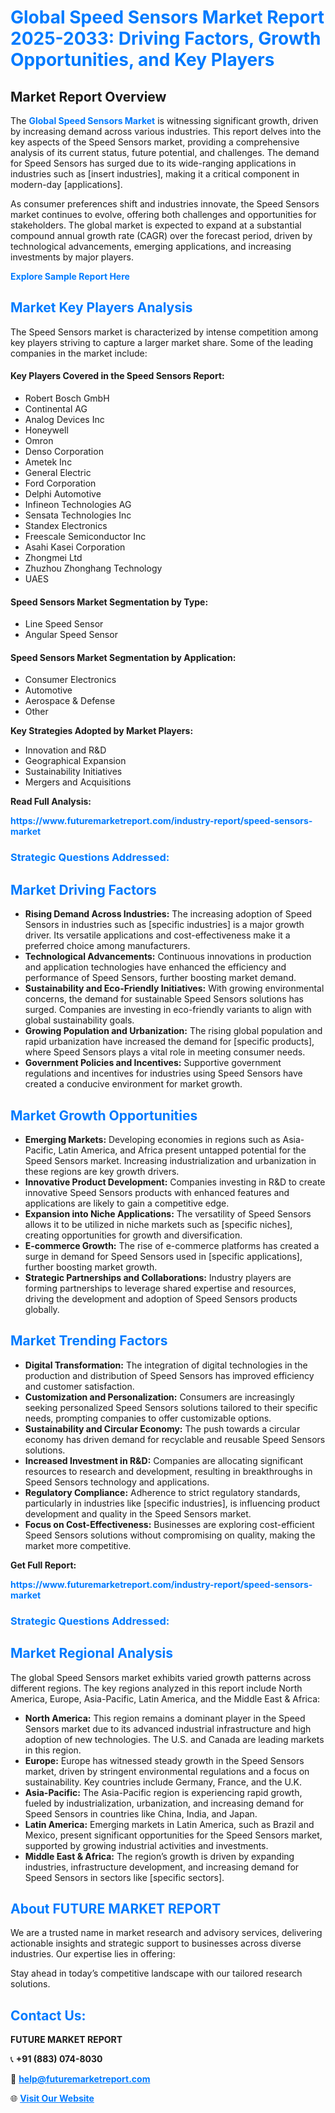 <h1 style="color: #007BFF;">Global Speed Sensors Market Report 2025-2033: Driving Factors, Growth Opportunities, and Key Players</h1>

<section id="overview">
<h2>Market Report Overview</h2>
<p>The <a href="https://www.futuremarketreport.com/industry-report/speed-sensors-market" style="color: #007BFF; text-decoration: none;"><strong>Global Speed Sensors Market</strong></a> is witnessing significant growth, driven by increasing demand across various industries. This report delves into the key aspects of the Speed Sensors market, providing a comprehensive analysis of its current status, future potential, and challenges. The demand for Speed Sensors has surged due to its wide-ranging applications in industries such as [insert industries], making it a critical component in modern-day [applications].</p>
<p>As consumer preferences shift and industries innovate, the Speed Sensors market continues to evolve, offering both challenges and opportunities for stakeholders. The global market is expected to expand at a substantial compound annual growth rate (CAGR) over the forecast period, driven by technological advancements, emerging applications, and increasing investments by major players.</p>
</section>

<section id="overview">
<p><a href="https://www.futuremarketreport.com/request-sample/reportId=86583" style="color: #007BFF; text-decoration: none;"><strong>Explore Sample Report Here</strong></a></p>
</section>

<section id="key-players">
<h2 style="color: #007BFF;">Market Key Players Analysis</h2>
<p>The Speed Sensors market is characterized by intense competition among key players striving to capture a larger market share. Some of the leading companies in the market include:</p>
<h4>Key Players Covered in the Speed Sensors Report:</h4>
<ul><li>Robert Bosch GmbH</li><li>Continental AG</li><li>Analog Devices Inc</li><li>Honeywell</li><li>Omron</li><li>Denso Corporation</li><li>Ametek Inc</li><li>General Electric</li><li>Ford Corporation</li><li>Delphi Automotive</li><li>Infineon Technologies AG</li><li>Sensata Technologies Inc</li><li>Standex Electronics</li><li>Freescale Semiconductor Inc</li><li>Asahi Kasei Corporation</li><li>Zhongmei Ltd</li><li>Zhuzhou Zhonghang Technology</li><li>UAES</li></ul>
<h4>Speed Sensors Market Segmentation by Type:</h4>
<ul><li>Line Speed Sensor</li><li>Angular Speed Sensor</li></ul>

<h4>Speed Sensors Market Segmentation by Application:</h4>
<ul><li>Consumer Electronics</li><li>Automotive</li><li>Aerospace &amp; Defense</li><li>Other</li></ul>
<p><strong>Key Strategies Adopted by Market Players:</strong></p>
<ul>
<li>Innovation and R&D</li>
<li>Geographical Expansion</li>
<li>Sustainability Initiatives</li>
<li>Mergers and Acquisitions</li>
</ul>
</section>

<section>
<p><strong>Read Full Analysis: </strong></p><a href="https://www.futuremarketreport.com/industry-report/speed-sensors-market" style="color: #007BFF; text-decoration: none;"><strong>https://www.futuremarketreport.com/industry-report/speed-sensors-market</strong></a>
<h3 style="color: #007BFF;">Strategic Questions Addressed:</h3>
</section>

<section id="driving-factors">
<h2 style="color: #007BFF;">Market Driving Factors</h2>
<ul>
<li><strong>Rising Demand Across Industries:</strong> The increasing adoption of Speed Sensors in industries such as [specific industries] is a major growth driver. Its versatile applications and cost-effectiveness make it a preferred choice among manufacturers.</li>
<li><strong>Technological Advancements:</strong> Continuous innovations in production and application technologies have enhanced the efficiency and performance of Speed Sensors, further boosting market demand.</li>
<li><strong>Sustainability and Eco-Friendly Initiatives:</strong> With growing environmental concerns, the demand for sustainable Speed Sensors solutions has surged. Companies are investing in eco-friendly variants to align with global sustainability goals.</li>
<li><strong>Growing Population and Urbanization:</strong> The rising global population and rapid urbanization have increased the demand for [specific products], where Speed Sensors plays a vital role in meeting consumer needs.</li>
<li><strong>Government Policies and Incentives:</strong> Supportive government regulations and incentives for industries using Speed Sensors have created a conducive environment for market growth.</li>
</ul>
</section>

<section id="growth-opportunities">
<h2 style="color: #007BFF;">Market Growth Opportunities</h2>
<ul>
<li><strong>Emerging Markets:</strong> Developing economies in regions such as Asia-Pacific, Latin America, and Africa present untapped potential for the Speed Sensors market. Increasing industrialization and urbanization in these regions are key growth drivers.</li>
<li><strong>Innovative Product Development:</strong> Companies investing in R&D to create innovative Speed Sensors products with enhanced features and applications are likely to gain a competitive edge.</li>
<li><strong>Expansion into Niche Applications:</strong> The versatility of Speed Sensors allows it to be utilized in niche markets such as [specific niches], creating opportunities for growth and diversification.</li>
<li><strong>E-commerce Growth:</strong> The rise of e-commerce platforms has created a surge in demand for Speed Sensors used in [specific applications], further boosting market growth.</li>
<li><strong>Strategic Partnerships and Collaborations:</strong> Industry players are forming partnerships to leverage shared expertise and resources, driving the development and adoption of Speed Sensors products globally.</li>
</ul>
</section>

<section id="trending-factors">
<h2 style="color: #007BFF;">Market Trending Factors</h2>
<ul>
<li><strong>Digital Transformation:</strong> The integration of digital technologies in the production and distribution of Speed Sensors has improved efficiency and customer satisfaction.</li>
<li><strong>Customization and Personalization:</strong> Consumers are increasingly seeking personalized Speed Sensors solutions tailored to their specific needs, prompting companies to offer customizable options.</li>
<li><strong>Sustainability and Circular Economy:</strong> The push towards a circular economy has driven demand for recyclable and reusable Speed Sensors solutions.</li>
<li><strong>Increased Investment in R&D:</strong> Companies are allocating significant resources to research and development, resulting in breakthroughs in Speed Sensors technology and applications.</li>
<li><strong>Regulatory Compliance:</strong> Adherence to strict regulatory standards, particularly in industries like [specific industries], is influencing product development and quality in the Speed Sensors market.</li>
<li><strong>Focus on Cost-Effectiveness:</strong> Businesses are exploring cost-efficient Speed Sensors solutions without compromising on quality, making the market more competitive.</li>
</ul>
</section>

<section>
<p><strong>Get Full Report: </strong></p><a href="https://www.futuremarketreport.com/industry-report/speed-sensors-market" style="color: #007BFF; text-decoration: none;"><strong>https://www.futuremarketreport.com/industry-report/speed-sensors-market</strong></a>
<h3 style="color: #007BFF;">Strategic Questions Addressed:</h3>
</section>


<section id="regional-analysis">
<h2 style="color: #007BFF;">Market Regional Analysis</h2>
<p>The global Speed Sensors market exhibits varied growth patterns across different regions. The key regions analyzed in this report include North America, Europe, Asia-Pacific, Latin America, and the Middle East & Africa:</p>
<ul>
<li><strong>North America:</strong> This region remains a dominant player in the Speed Sensors market due to its advanced industrial infrastructure and high adoption of new technologies. The U.S. and Canada are leading markets in this region.</li>
<li><strong>Europe:</strong> Europe has witnessed steady growth in the Speed Sensors market, driven by stringent environmental regulations and a focus on sustainability. Key countries include Germany, France, and the U.K.</li>
<li><strong>Asia-Pacific:</strong> The Asia-Pacific region is experiencing rapid growth, fueled by industrialization, urbanization, and increasing demand for Speed Sensors in countries like China, India, and Japan.</li>
<li><strong>Latin America:</strong> Emerging markets in Latin America, such as Brazil and Mexico, present significant opportunities for the Speed Sensors market, supported by growing industrial activities and investments.</li>
<li><strong>Middle East & Africa:</strong> The region’s growth is driven by expanding industries, infrastructure development, and increasing demand for Speed Sensors in sectors like [specific sectors].</li>
</ul>
</section>

<footer>
<h2 style="color: #007BFF;">About FUTURE MARKET REPORT</h2>
<p>We are a trusted name in market research and advisory services, delivering actionable insights and strategic support to businesses across diverse industries. Our expertise lies in offering:</p>

<p>Stay ahead in today’s competitive landscape with our tailored research solutions.</p>

<h2 style="color: #007BFF;">Contact Us:</h2>
<p><strong>FUTURE MARKET REPORT</strong></p>
<p>📞 <strong>+91 (883) 074-8030</strong></p>
<p>📧 <strong><a href="mailto:help@futuremarketreport.com" style="color: #007BFF;">help@futuremarketreport.com</a></strong></p>
<p>🌐 <strong><a href="https://www.futuremarketreport.com/" style="color: #007BFF;">Visit Our Website</a></strong></p>
</footer>